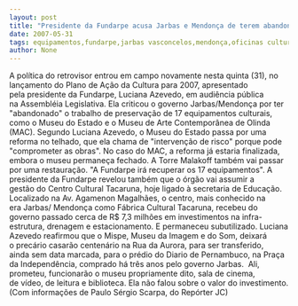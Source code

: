 ```yaml
---
layout: post
title: "Presidente da Fundarpe acusa Jarbas e Mendonça de terem abandonado equipamentos culturais"
date: 2007-05-31
tags: equipamentos,fundarpe,jarbas vasconcelos,mendonça,oficinas culturais,Presidente
author: None
---
```

A pol&iacute;tica do retrovisor entrou em campo novamente nesta quinta (31), no lan&ccedil;amento do Plano de A&ccedil;&atilde;o da Cultura para 2007, apresentado pela&nbsp;presidente da Fundarpe, Luciana Azevedo, em audi&ecirc;ncia p&uacute;blica na&nbsp;Assembl&eacute;ia Legislativa.
Ela criticou o governo Jarbas/Mendon&ccedil;a por ter &quot;abandonado&quot; o trabalho de&nbsp;preserva&ccedil;&atilde;o de 17 equipamentos culturais, como o Museu do Estado e o Museu&nbsp;de Arte Contempor&acirc;nea de Olinda (MAC). 
Segundo Luciana Azevedo, o Museu do Estado passa por uma reforma no&nbsp;telhado, que ela chama de &quot;interven&ccedil;&atilde;o de risco&quot; porque pode &quot;comprometer&nbsp;as obras&quot;. 
No caso do MAC, a reforma j&aacute; estaria finalizada, embora o museu permane&ccedil;a&nbsp;fechado. A Torre Malakoff tamb&eacute;m vai passar por uma restaura&ccedil;&atilde;o. &quot;A&nbsp;Fundarpe ir&aacute; recuperar os 17 equipamentos&quot;.
A presidente da Fundarpe revelou tamb&eacute;m que o &oacute;rg&atilde;o vai assumir a gest&atilde;o&nbsp;do Centro Cultural Tacaruna, hoje ligado &agrave; secretaria de Educa&ccedil;&atilde;o.
Localizado na Av. Agamenon Magalh&atilde;es, o centro, mais conhecido na era&nbsp;Jarbas/ Mendon&ccedil;a como F&aacute;brica Cultural Tacaruna, recebeu do governo passado&nbsp;cerca de R$ 7,3 milh&otilde;es em investimentos na infra-estrutura, drenagem e&nbsp;estacionamento. E permaneceu subutilizado.
Luciana Azevedo reafirmou que o Mispe, Museu da Imagem e do Som, deixar&aacute; o&nbsp;prec&aacute;rio casar&atilde;o centen&aacute;rio na Rua da Aurora, para ser transferido, ainda&nbsp;sem data marcada, para o pr&eacute;dio do Diario de Pernambuco, na Pra&ccedil;a da&nbsp;Independ&ecirc;ncia, comprado h&aacute; tr&ecirc;s anos pelo governo Jarbas.&nbsp; 
Ali, prometeu, funcionar&atilde;o o museu propriamente dito, sala de cinema, de&nbsp;v&iacute;deo, de leitura e biblioteca. Ela n&atilde;o falou sobre o valor do&nbsp;investimento.
(Com informa&ccedil;&otilde;es de Paulo S&eacute;rgio Scarpa, do Rep&oacute;rter JC) 